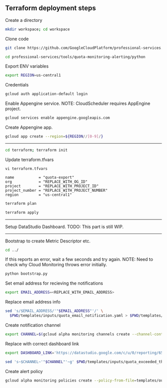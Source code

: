 ## Terraform deployment steps

Create a directory
```bash
mkdir workspace; cd workspace
```

Clone code
```bash
git clone https://github.com/GoogleCloudPlatform/professional-services.git
```

```bash
cd professional-services/tools/quota-monitoring-alerting/python
```

Export ENV variables
```bash
export REGION=us-central1
```

Credentials
```bash
gcloud auth application-default login
```

Enable Appengine service. NOTE: CloudScheduler requires AppEngine project.
```bash
gcloud services enable appengine.googleapis.com
```

Create Appengine app.
```bash
gcloud app create --region=${REGION//[0-9]/} 
```

---
```bash
cd terraform; terraform init
```

Update terraform.tfvars
```
vi terraform.tfvars
```

```
name           = "quota-export"
org            = "REPLACE_WITH_OG_ID"
project        = "REPLACE_WITH_PROJECT_ID"
project_number = "REPLACE_WITH_PROJECT_NUMBER"
region         = "us-central1"
```

```bash
terraform plan
```

```bash
terraform apply
```

---
Setup DataStudio Dashboard.
TODO: This part is still WIP.

---
Bootstrap to create Metric Descriptor etc.
```bash
cd ../
```

If this reports an error, wait a few seconds and try again.
NOTE: Need to check why Cloud Monitoring throws error initially.
```bash
python bootstrap.py
```

Set email address for recieving the notifications
```bash
export EMAIL_ADDRESS=<REPLACE_WITH_EMAIL_ADDRESS>
```

Replace email address info
```bash
sed 's/$EMAIL_ADDRESS/'"$EMAIL_ADDRESS"'/' \
  $PWD/templates/inputs/quota_email_notification.yaml > $PWD/templates/outputs/quota_email_notification.yaml
```

Create notification channel
```bash
export CHANNEL=$(gcloud alpha monitoring channels create --channel-content-from-file=templates/outputs/quota_email_notification.yaml --format=json | grep -Po 'projects.*(?=",)')
```

Replace with correct dashboard link
```bash
export DASHBOARD_LINK='https://datastudio.google.com/c/u/0/reporting/657f72d0-8625-42a5-8aa1-e5ee1d48a31c/page/IFhNC'
```

```bash
sed 's~$CHANNEL~'"$CHANNEL"'~g' $PWD/templates/inputs/quota_exceeded_threshold_report_policy.yaml | sed 's~$DASHBOARD_LINK~'"$DASHBOARD_LINK"'~g' > $PWD/templates/outputs/quota_exceeded_threshold_report_policy.yaml
```

Create alert policy
```bash
gcloud alpha monitoring policies create --policy-from-file=templates/outputs/quota_exceeded_threshold_report_policy.yaml
```

